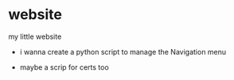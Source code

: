 # website
my little website

- i wanna create a python script to manage the Navigation menu

- maybe a scrip for certs too